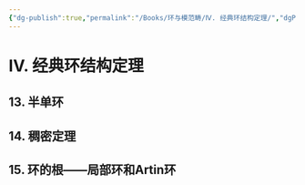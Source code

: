 ```yaml
---
{"dg-publish":true,"permalink":"/Books/环与模范畴/Ⅳ. 经典环结构定理/","dgPassFrontmatter":true,"created":"2024-07-05T15:52:06.842+08:00","updated":"2024-07-05T15:56:41.769+08:00"}
---
```


# Ⅳ. 经典环结构定理
## 13. 半单环
## 14. 稠密定理
## 15. 环的根——局部环和Artin环
